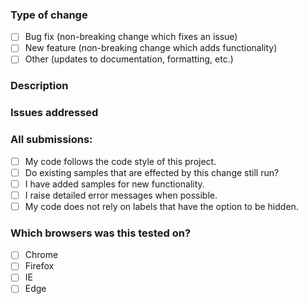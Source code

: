 ### Type of change

- [ ] Bug fix (non-breaking change which fixes an issue)
- [ ] New feature (non-breaking change which adds functionality)
- [ ] Other (updates to documentation, formatting, etc.)

### Description
<!--- Describe your changes -->

### Issues addressed
<!--- Why is this change required? What problem does it solve? -->
<!--- If it fixes an open issue, please link to the issue here. -->

### All submissions:

- [ ] My code follows the code style of this project.
- [ ] Do existing samples that are effected by this change still run?
- [ ] I have added samples for new functionality. 
- [ ] I raise detailed error messages when possible.
- [ ] My code does not rely on labels that have the option to be hidden.

### Which browsers was this tested on?
<!--- Should be tested on Chrome, Firefox, and IE. -->
- [ ] Chrome
- [ ] Firefox
- [ ] IE
- [ ] Edge
